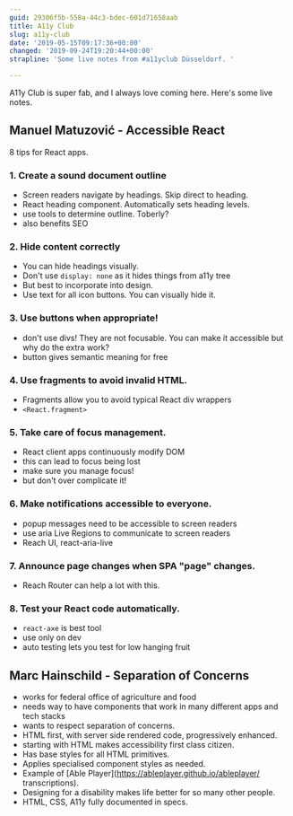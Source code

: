 ```yaml
---
guid: 29306f5b-558a-44c3-bdec-601d71658aab
title: A11y Club
slug: a11y-club
date: '2019-05-15T09:17:36+00:00'
changed: '2019-09-24T19:20:44+00:00'
strapline: 'Some live notes from #a11yclub Düsseldorf. '

---
```


A11y Club is super fab, and I always love coming here. Here's some live notes. 


## Manuel Matuzović - Accessible React

8 tips for React apps. 

### 1. Create a sound document outline

- Screen readers navigate by headings. Skip direct to heading. 
- React heading component. Automatically sets heading levels. 
- use tools to determine outline. Toberly?
- also benefits SEO

### 2. Hide content correctly

- You can hide headings visually. 
- Don't use `display: none` as it hides things from a11y tree
- But best to incorporate into design. 
- Use text for all icon buttons. You can visually hide it. 

### 3. Use buttons when appropriate! 

- don't use divs! They are not focusable. You can make it accessible but why do the extra work?
- button gives semantic meaning for free

### 4. Use fragments to avoid invalid HTML.

- Fragments allow you to avoid typical React div wrappers
- `<React.fragment>`

### 5. Take care of focus management.

- React client apps continuously modify DOM
- this can lead to focus being lost
- make sure you manage focus!
- but don't over complicate it!

### 6. Make notifications accessible to everyone.

- popup messages need to be accessible to screen readers
- use aria Live Regions to communicate to screen readers
- Reach UI, react-aria-live

### 7. Announce page changes when SPA "page" changes.

- Reach Router can help a lot with this.

### 8. Test your React code automatically.

- `react-axe` is best tool
- use only on dev
- auto testing lets you test for low hanging fruit


## Marc Hainschild - Separation of Concerns 

- works for federal office of agriculture and food
- needs way to have components that work in many different apps and tech stacks
- wants to respect separation of concerns.
- HTML first, with server side rendered code, progressively enhanced. 
- starting with HTML makes accessibility first class citizen. 
- Has base styles for all HTML primitives.
- Applies specialised component styles as needed. 
- Example of [Able Player](https://ableplayer.github.io/ableplayer/ transcriptions).
- Designing for a disability makes life better for so many other people. 
- HTML, CSS, A11y fully documented in specs.